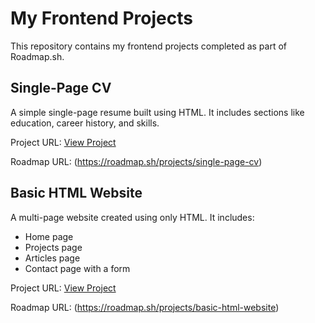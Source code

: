 # My Frontend Projects

This repository contains my frontend projects completed as part of Roadmap.sh.

## Single-Page CV
A simple single-page resume built using HTML. It includes sections like education, career history, and skills.

Project URL: [View Project](https://github.com/Mostafa-HTM/roadmap-projects/tree/main/single-page-cv)

Roadmap URL: (https://roadmap.sh/projects/single-page-cv)

## Basic HTML Website
A multi-page website created using only HTML. It includes:
- Home page
- Projects page
- Articles page
- Contact page with a form

Project URL: [View Project](https://github.com/Mostafa-HTM/roadmap-projects/tree/main/basic-html-website)

Roadmap URL: (https://roadmap.sh/projects/basic-html-website)
